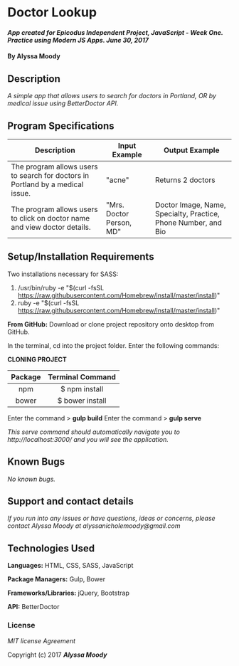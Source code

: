 # Doctor Lookup

#### _App created for Epicodus Independent Project, JavaScript - Week One. Practice using Modern JS Apps. June 30, 2017_

#### By **Alyssa Moody**

## Description

_A simple app that allows users to search for doctors in Portland, OR by medical issue using BetterDoctor API._

## Program Specifications

| Description  | Input Example | Output Example |
| ------------- | ------------- | ------------- |
| The program allows users to search for doctors in Portland by a medical issue.  | "acne"  | Returns 2 doctors  |
| The program allows users to click on doctor name and view doctor details.  | "Mrs. Doctor Person, MD"   | Doctor Image, Name, Specialty, Practice, Phone Number, and Bio  |

## Setup/Installation Requirements

Two installations necessary for SASS:
1.  /usr/bin/ruby -e "$(curl -fsSL https://raw.githubusercontent.com/Homebrew/install/master/install)"
2.  ruby -e "$(curl -fsSL https://raw.githubusercontent.com/Homebrew/install/master/install)"

**From GitHub:** Download or clone project repository onto desktop from GitHub.

In the terminal, cd into the project folder. Enter the following commands:

**CLONING PROJECT**

| Package | Terminal Command |
|:---:|:---:|
| npm |$ npm install |
| bower |$ bower install |

Enter the command > **gulp build**
Enter the command > **gulp serve**

_This serve command should automatically navigate you to http://localhost:3000/ and you will see the application._


## Known Bugs

_No known bugs._

## Support and contact details

_If you run into any issues or have questions, ideas or concerns, please contact Alyssa Moody at alyssanicholemoody@gmail.com_

## Technologies Used

**Languages:** HTML, CSS, SASS, JavaScript

**Package Managers:** Gulp, Bower

**Frameworks/Libraries:** jQuery, Bootstrap

**API:** BetterDoctor

### License

*MIT license Agreement*

Copyright (c) 2017 **_Alyssa Moody_**
